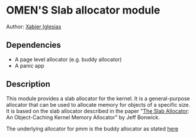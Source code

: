 # OMEN'S Slab allocator module

Author: [Xabier Iglesias](mailto://hola@celeiro.gal)

## Dependencies

- A page level allocator (e.g. buddy allocator)
- A panic app

## Description

This module provides a slab allocator for the kernel. It is a general-purpose allocator that can be used to allocate memory for objects of a specific size. It is based on the slab allocator described in the paper "[The Slab Allocator](https://web.archive.org/web/20240701034716/https://people.eecs.berkeley.edu/~kubitron/courses/cs194-24-S14/hand-outs/bonwick_slab.pdf): An Object-Caching Kernel Memory Allocator" by Jeff Bonwick.

The underlying allocator for pmm is the buddy allocator as stated [here](https://www.chudov.com/tmp/LinuxVM/html/understand/node60.html)